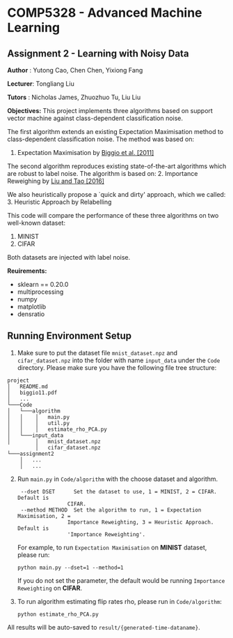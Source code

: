 ﻿# COMP5328 - Advanced Machine Learning

## Assignment 2 - Learning with Noisy Data

**Author** : Yutong Cao,  Chen Chen,  Yixiong Fang

**Lecturer**: Tongliang Liu

**Tutors** : Nicholas James, Zhuozhuo Tu, Liu Liu

**Objectives:**
This project implements three algorithms based on support vector machine against class-dependent classification noise.

The first algorithm extends an existing Expectation Maximisation method to class-dependent classification noise. The method was based on:
1. Expectation Maximisation by [Biggio et al. [2011]](http://proceedings.mlr.press/v20/biggio11/biggio11.pdf)

The second algorithm reproduces existing state-of-the-art algorithms which are robust to label noise. The algorithm is based on:
2. Importance Reweighing by [Liu and Tao [2016]](https://arxiv.org/pdf/1411.7718.pdf)

We also heuristically  propose a `quick and dirty' approach, which we called:
3. Heuristic Approach by Relabelling

This code will compare the performance of these three algorithms on two well-known dataset:
 1. MINIST
 2. CIFAR

Both datasets are injected with label noise.

**Reuirements:**
- sklearn == 0.20.0
- multiprocessing
- numpy
- matplotlib
- densratio


Running Environment Setup
------------

1. Make sure to put the dataset file `mnist_dataset.npz` and `cifar_dataset.npz` into the folder with name `input_data` under the `Code` directory. Please make sure you have the following file tree structure:

```
project
│   README.md
│   biggio11.pdf
│   ...
└───Code
│   └───algorithm
│   │    │   main.py
│   │    │   util.py
│   │    │   estimate_rho_PCA.py
│   └───input_data
│        │   mnist_dataset.npz
         │   cifar_dataset.npz
└───assignment2
    │   ...
    │   ...
```

2. Run `main.py` in `Code/algorithm` with the choose dataset and algorithm.
   ```
    --dset DSET      Set the dataset to use, 1 = MINIST, 2 = CIFAR. Default is
                   CIFAR.
    --method METHOD  Set the algorithm to run, 1 = Expectation Maximisation, 2 =
                   Importance Reweighting, 3 = Heuristic Approach. Default is
                   'Importance Reweighting'.
   ```            

   For example, to run `Expectation Maximisation` on **MINIST** dataset, please run:

   ```
   python main.py --dset=1 --method=1
   ```
   
   If you do not set the parameter, the default would be running `Importance Reweighting` on **CIFAR**.  

3. To run algorithm estimating flip rates rho, please run in `Code/algorithm`:

   ```
   python estimate_rho_PCA.py
   ```

All results will be auto-saved to `result/{generated-time-dataname}`. 